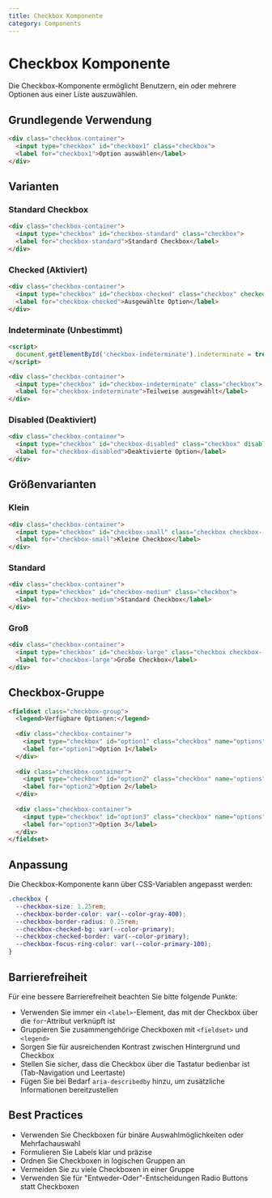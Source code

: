 ```yaml
---
title: Checkbox Komponente
category: Components
---
```


# Checkbox Komponente

Die Checkbox-Komponente ermöglicht Benutzern, ein oder mehrere Optionen aus einer Liste auszuwählen.

## Grundlegende Verwendung

```html
<div class="checkbox-container">
  <input type="checkbox" id="checkbox1" class="checkbox">
  <label for="checkbox1">Option auswählen</label>
</div>
```

## Varianten

### Standard Checkbox

```html
<div class="checkbox-container">
  <input type="checkbox" id="checkbox-standard" class="checkbox">
  <label for="checkbox-standard">Standard Checkbox</label>
</div>
```

### Checked (Aktiviert)

```html
<div class="checkbox-container">
  <input type="checkbox" id="checkbox-checked" class="checkbox" checked>
  <label for="checkbox-checked">Ausgewählte Option</label>
</div>
```

### Indeterminate (Unbestimmt)

```html
<script>
  document.getElementById('checkbox-indeterminate').indeterminate = true;
</script>

<div class="checkbox-container">
  <input type="checkbox" id="checkbox-indeterminate" class="checkbox">
  <label for="checkbox-indeterminate">Teilweise ausgewählt</label>
</div>
```

### Disabled (Deaktiviert)

```html
<div class="checkbox-container">
  <input type="checkbox" id="checkbox-disabled" class="checkbox" disabled>
  <label for="checkbox-disabled">Deaktivierte Option</label>
</div>
```

## Größenvarianten

### Klein

```html
<div class="checkbox-container">
  <input type="checkbox" id="checkbox-small" class="checkbox checkbox--sm">
  <label for="checkbox-small">Kleine Checkbox</label>
</div>
```

### Standard

```html
<div class="checkbox-container">
  <input type="checkbox" id="checkbox-medium" class="checkbox">
  <label for="checkbox-medium">Standard Checkbox</label>
</div>
```

### Groß

```html
<div class="checkbox-container">
  <input type="checkbox" id="checkbox-large" class="checkbox checkbox--lg">
  <label for="checkbox-large">Große Checkbox</label>
</div>
```

## Checkbox-Gruppe

```html
<fieldset class="checkbox-group">
  <legend>Verfügbare Optionen:</legend>
  
  <div class="checkbox-container">
    <input type="checkbox" id="option1" class="checkbox" name="options">
    <label for="option1">Option 1</label>
  </div>
  
  <div class="checkbox-container">
    <input type="checkbox" id="option2" class="checkbox" name="options">
    <label for="option2">Option 2</label>
  </div>
  
  <div class="checkbox-container">
    <input type="checkbox" id="option3" class="checkbox" name="options">
    <label for="option3">Option 3</label>
  </div>
</fieldset>
```

## Anpassung

Die Checkbox-Komponente kann über CSS-Variablen angepasst werden:

```css
.checkbox {
  --checkbox-size: 1.25rem;
  --checkbox-border-color: var(--color-gray-400);
  --checkbox-border-radius: 0.25rem;
  --checkbox-checked-bg: var(--color-primary);
  --checkbox-checked-border: var(--color-primary);
  --checkbox-focus-ring-color: var(--color-primary-100);
}
```

## Barrierefreiheit

Für eine bessere Barrierefreiheit beachten Sie bitte folgende Punkte:

- Verwenden Sie immer ein `<label>`-Element, das mit der Checkbox über die `for`-Attribut verknüpft ist
- Gruppieren Sie zusammengehörige Checkboxen mit `<fieldset>` und `<legend>`
- Sorgen Sie für ausreichenden Kontrast zwischen Hintergrund und Checkbox
- Stellen Sie sicher, dass die Checkbox über die Tastatur bedienbar ist (Tab-Navigation und Leertaste)
- Fügen Sie bei Bedarf `aria-describedby` hinzu, um zusätzliche Informationen bereitzustellen

## Best Practices

- Verwenden Sie Checkboxen für binäre Auswahlmöglichkeiten oder Mehrfachauswahl
- Formulieren Sie Labels klar und präzise
- Ordnen Sie Checkboxen in logischen Gruppen an
- Vermeiden Sie zu viele Checkboxen in einer Gruppe
- Verwenden Sie für "Entweder-Oder"-Entscheidungen Radio Buttons statt Checkboxen 